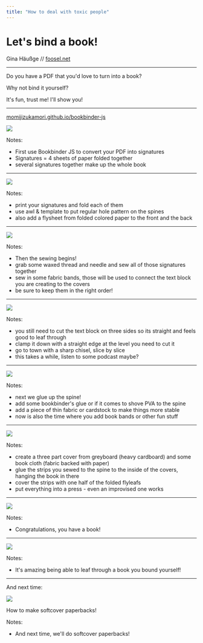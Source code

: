 ```yaml
---
title: "How to deal with toxic people"
---
```


<!-- .element: class="layout-center" -->

# Let's bind a book!

Gina Häußge // <a href="https://foosel.net">foosel.net</a>

---

<!-- .element: class="layout-center" -->

Do you have a PDF that you'd love to turn into a book?

Why not bind it yourself?<!-- .element: class="fragment" -->

It's fun, trust me! I'll show you!<!-- .element: class="fragment" -->

--- 

<!-- .element: class="layout-center" -->

[momijizukamori.github.io/bookbinder-js](https://momijizukamori.github.io/bookbinder-js/)

<img src="img/bookbinderjs.png" class="r-stretch" />

Notes:

- First use Bookbinder JS to convert your PDF into signatures
- Signatures = 4 sheets of paper folded together
- several signatures together make up the whole book 

---

<!-- .element: class="layout-center" -->

<img src="img/signatures.jpg" class="r-stretch" />

Notes:

- print your signatures and fold each of them
- use awl & template to put regular hole pattern on the spines
- also add a flysheet from folded colored paper to the front and the back

---

<!-- .element: class="layout-center" -->

<img src="img/sewing.jpg" class="r-stretch" />

Notes:

- Then the sewing begins!
- grab some waxed thread and needle and sew all of those signatures together
- sew in some fabric bands, those will be used to connect the text block you are creating to the covers
- be sure to keep them in the right order!

---

<!-- .element: class="layout-center" -->

<img src="img/cutting.jpg" class="r-stretch" />

Notes:

- you still need to cut the text block on three sides so its straight and feels good to leaf through
- clamp it down with a straight edge at the level you need to cut it 
- go to town with a sharp chisel, slice by slice
- this takes a while, listen to some podcast maybe?

---

<!-- .element: class="layout-center" -->

<img src="img/spineprep.jpg" class="r-stretch" />

Notes:

- next we glue up the spine!
- add some bookbinder's glue or if it comes to shove PVA to the spine
- add a piece of thin fabric or cardstock to make things more stable
- now is also the time where you add book bands or other fun stuff

---

<!-- .element: class="layout-center" -->

<img src="img/cased.jpg" class="r-stretch" />

Notes:

- create a three part cover from greyboard (heavy cardboard) and some book cloth (fabric backed with paper)
- glue the strips you sewed to the spine to the inside of the covers, hanging the book in there
- cover the strips with one half of the folded flyleafs
- put everything into a press - even an improvised one works

---

<!-- .element: class="layout-center" -->

<img src="img/finished_book.jpg" class="r-stretch" />

Notes:

- Congratulations, you have a book!

---

<!-- .element: class="layout-center" -->

<img src="img/open_book.jpg" class="r-stretch" />

Notes:

- It's amazing being able to leaf through a book you bound yourself!

---

<!-- .element: class="layout-center" -->

And next time:

<img src="img/softcover.jpg" class="r-stretch" />

How to make softcover paperbacks!

Notes:

- And next time, we'll do softcover paperbacks!


